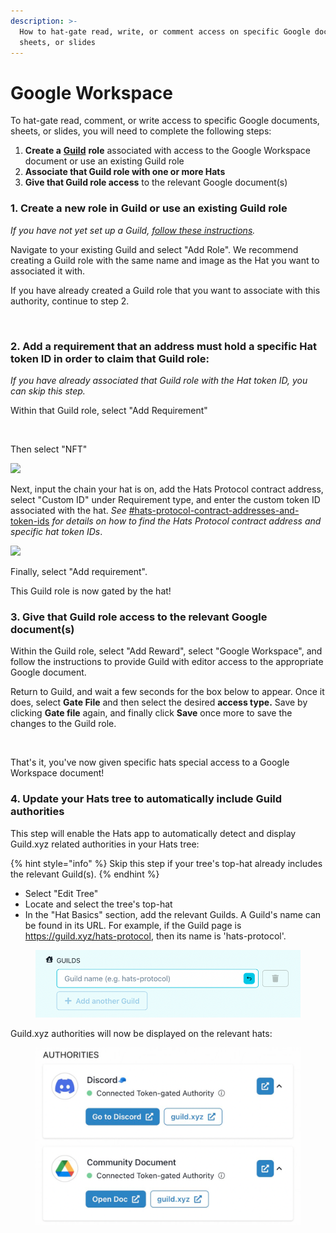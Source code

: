 ```yaml
---
description: >-
  How to hat-gate read, write, or comment access on specific Google docs,
  sheets, or slides
---
```


# Google Workspace

To hat-gate read, comment, or write access to specific Google documents, sheets, or slides, you will need to complete the following steps:

1. **Create a** [**Guild**](discord/guild.xyz-greater-than-discord.md) **role** associated with access to the Google Workspace document or use an existing Guild role
2. **Associate that Guild role with one or more Hats**
3. **Give that Guild role access** to the relevant Google document(s)

### **1. Create a new role in Guild or use an existing Guild role**&#x20;

_If you have not yet set up a Guild,_ [_follow these instructions_](https://help.guild.xyz/en/articles/6947591-how-to-gate-a-google-file)_._

Navigate to your existing Guild and select "Add Role". We recommend creating a Guild role with the same name and image as the Hat you want to associated it with.

If you have already created a Guild role that you want to associate with this authority, continue to step 2.

<figure><img src="../../.gitbook/assets/Screenshot 2023-07-21 at 1.57.11 PM.png" alt=""><figcaption></figcaption></figure>

### **2. Add a requirement that an address must hold a specific Hat token ID in order to claim that Guild role:**&#x20;

_If you have already associated that Guild role with the Hat token ID, you can skip this step._

Within that Guild role, select "Add Requirement"

<div align="left">

<figure><img src="../../.gitbook/assets/Guild add requirement.png" alt="" width="375"><figcaption></figcaption></figure>

</div>

Then select "NFT"

![](<../../.gitbook/assets/Guild select NFT.png>)



Next, input the chain your hat is on, add the Hats Protocol contract address, select "Custom ID" under Requirement type, and enter the custom token ID associated with the hat. _See_ [#hats-protocol-contract-addresses-and-token-ids](./#hats-protocol-contract-addresses-and-token-ids "mention") _for details on how to find the Hats Protocol contract address and specific hat token IDs_.

![](<../../.gitbook/assets/Guild add NFT requirement.png>)

Finally, select "Add requirement".&#x20;

This Guild role is now gated by the hat!

### **3. Give that Guild role access to the relevant Google document(s)**

Within the Guild role, select "Add Reward", select "Google Workspace", and follow the instructions to provide Guild with editor access to the appropriate Google document.&#x20;

Return to Guild, and wait a few seconds for the box below to appear. Once it does, select **Gate File** and then select the desired **access type.** Save by clicking **Gate file** again, and finally click **Save** once more to save the changes to the Guild role.

<figure><img src="../../.gitbook/assets/Screenshot 2023-06-29 at 5.37.28 PM.png" alt=""><figcaption></figcaption></figure>

That's it, you've now given specific hats special access to a Google Workspace document!&#x20;

### 4. Update your Hats tree to automatically include Guild authorities

This step will enable the Hats app to automatically detect and display Guild.xyz related authorities in your Hats tree:

{% hint style="info" %}
Skip this step if your tree's top-hat already includes the relevant Guild(s).
{% endhint %}

* Select "Edit Tree"
* Locate and select the tree's top-hat
* In the "Hat Basics" section, add the relevant Guilds. A Guild's name can be found in its URL. For example, if the Guild page is https://guild.xyz/hats-protocol, then its name is 'hats-protocol'.

<figure><img src="../../.gitbook/assets/Screenshot 2024-04-10 at 11.09.17.png" alt=""><figcaption></figcaption></figure>

Guild.xyz authorities will now be displayed on the relevant hats:

<figure><img src="../../.gitbook/assets/Screenshot 2024-04-10 at 11.58.09.png" alt="" width="563"><figcaption></figcaption></figure>
